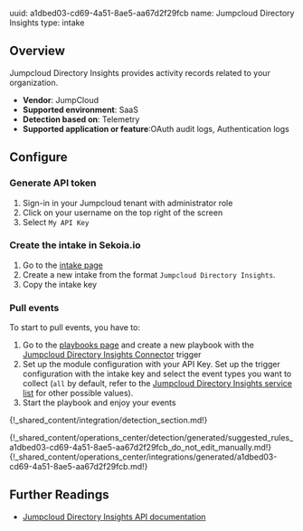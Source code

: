 uuid: a1dbed03-cd69-4a51-8ae5-aa67d2f29fcb
name: Jumpcloud Directory Insights
type: intake


## Overview
Jumpcloud Directory Insights provides activity records related to your organization.

- **Vendor**: JumpCloud
- **Supported environment**: SaaS
- **Detection based on**: Telemetry
- **Supported application or feature**:OAuth audit logs, Authentication logs





## Configure

### Generate API token

1. Sign-in in your Jumpcloud tenant with administrator role
2. Click on your username on the top right of the screen
3. Select `My API Key`

### Create the intake in Sekoia.io

1. Go to the [intake page](https://app.sekoia.io/operations/intakes)
2. Create a new intake from the format `Jumpcloud Directory Insights`.
3. Copy the intake key

### Pull events

To start to pull events, you have to:

1. Go to the [playbooks page](https://app.sekoia.io/operations/playbooks) and create a new playbook with the [Jumpcloud Directory Insights Connector](/integration/action_library/iam/jumpcloud-directory-insights) trigger
2. Set up the module configuration with your API Key. Set up the trigger configuration with the intake key and select the event types you want to collect (`all` by default, refer to the [Jumpcloud Directory Insights service list](https://docs.jumpcloud.com/api/insights/directory/1.0/index.html#section/Using-the-Directory-Insights-API/JSON-POST-Request-Body) for other possible values).
3. Start the playbook and enjoy your events


{!_shared_content/integration/detection_section.md!}

{!_shared_content/operations_center/detection/generated/suggested_rules_a1dbed03-cd69-4a51-8ae5-aa67d2f29fcb_do_not_edit_manually.md!}
{!_shared_content/operations_center/integrations/generated/a1dbed03-cd69-4a51-8ae5-aa67d2f29fcb.md!}

## Further Readings

- [Jumpcloud Directory Insights API documentation](https://docs.jumpcloud.com/api/insights/directory/1.0/index.html)
